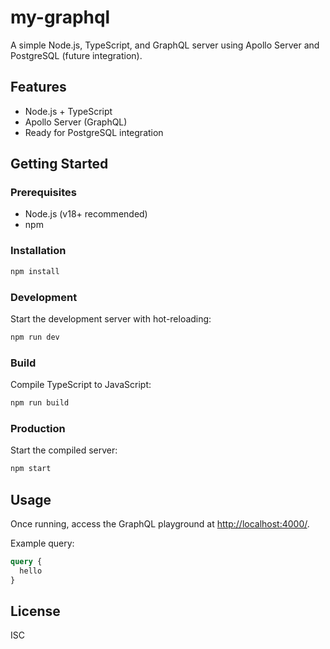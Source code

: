 # my-graphql

A simple Node.js, TypeScript, and GraphQL server using Apollo Server and PostgreSQL (future integration).

## Features

- Node.js + TypeScript
- Apollo Server (GraphQL)
- Ready for PostgreSQL integration

## Getting Started

### Prerequisites

- Node.js (v18+ recommended)
- npm

### Installation

```sh
npm install
```

### Development

Start the development server with hot-reloading:

```sh
npm run dev
```

### Build

Compile TypeScript to JavaScript:

```sh
npm run build
```

### Production

Start the compiled server:

```sh
npm start
```

## Usage

Once running, access the GraphQL playground at [http://localhost:4000/](http://localhost:4000/).

Example query:

```graphql
query {
  hello
}
```

## License

ISC